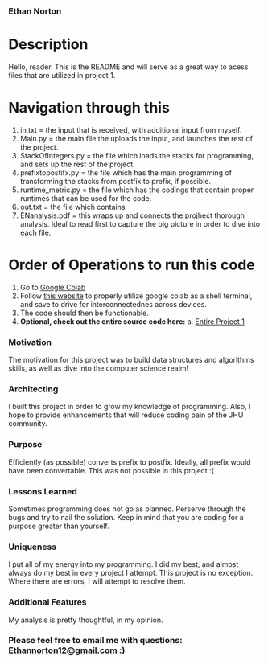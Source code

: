 ### Ethan Norton

# Description 
Hello, reader. This is the README and will serve as a great way to acess files that are utilized in project 1.


# Navigation through this 
1. in.txt = the input that is received, with additional input from myself.
2. Main.py = the main file the uploads the input, and launches the rest of the project.
3. StackOfIntegers.py =  the file which loads the stacks for programming, and sets up the rest of the project.
4. prefixtopostifx.py = the file which has the main programming of transforming the stacks from postfix to prefix, if possible.
5. runtime_metric.py = the file which has the codings that contain proper runtimes that can be used for the code. 
6. out.txt = the file which contains 
7. ENanalysis.pdf = this wraps up and connects the projhect thorough analysis. Ideal to read first to capture the big picture in order to dive into each file. 


# Order of Operations to run this code
1. Go to [Google Colab](https://colab.research.google.com/) 
2. Follow [this website](https://medium.com/analytics-vidhya/how-to-use-google-colab-with-github-via-google-drive-68efb23a42d) to properly utilize google colab as a shell terminal, and save to drive for interconnectednes across devices.
3. The code should then be functionable.
4. **Optional, check out the entire source code here:**
   a. [Entire Project 1](https://github.com/EthanNorton/JHU.625.202.git)
 
 ### Motivation 
  The motivation for this project was to build data structures and algorithms skills, as well as dive into the computer science realm! 
  
 ### Architecting 

I built this project in order to grow my knowledge of programming. Also, I hope to provide enhancements that will reduce coding pain of the JHU community.

### Purpose

Efficiently (as possible) converts prefix to postfix. Ideally, all prefix would have been convertable. This was not possible in this project :(

### Lessons Learned

Sometimes programming does not go as planned. Perserve through the bugs and try to nail the solution. Keep in mind that you are coding for a purpose greater than yourself.

### Uniqueness

I put all of my energy into my programming. I did my best, and almost always do my best in every project I attempt. This project is no exception. Where there are errors, I will attempt to resolve them.

### Additional Features

My analysis is pretty thoughtful, in my opinion. 

### Please feel free to email me with questions: Ethannorton12@gmail.com :)

